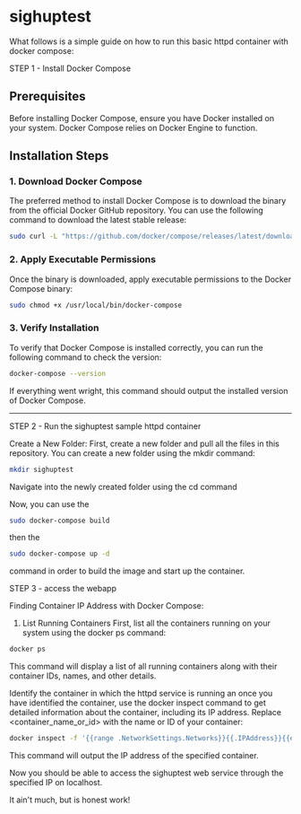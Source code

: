 # sighuptest

What follows is a simple guide on how to run this basic httpd container with docker compose:

STEP 1 - Install Docker Compose

## Prerequisites

Before installing Docker Compose, ensure you have Docker installed on your system. Docker Compose relies on Docker Engine to function.

## Installation Steps

### 1. Download Docker Compose

The preferred method to install Docker Compose is to download the binary from the official Docker GitHub repository. You can use the following command to download the latest stable release:

```bash
sudo curl -L "https://github.com/docker/compose/releases/latest/download/docker-compose-$(uname -s)-$(uname -m)" -o /usr/local/bin/docker-compose
```

### 2. Apply Executable Permissions

Once the binary is downloaded, apply executable permissions to the Docker Compose binary:

```bash
sudo chmod +x /usr/local/bin/docker-compose
```

### 3. Verify Installation

To verify that Docker Compose is installed correctly, you can run the following command to check the version:

```bash
docker-compose --version
```

If everything went wright, this command should output the installed version of Docker Compose.

---

STEP 2 - Run the sighuptest sample httpd container

Create a New Folder:
First, create a new folder and pull all the files in this repository. You can create a new folder using the mkdir command:

```bash
mkdir sighuptest
```

Navigate into the newly created folder using the cd command

Now, you can use the 
```bash
sudo docker-compose build
```
then the
```bash
sudo docker-compose up -d
```
command in order to build the image and start up the container.

STEP 3 - access the webapp

Finding Container IP Address with Docker Compose:

1. List Running Containers
First, list all the containers running on your system using the docker ps command:

```bash
docker ps
```
This command will display a list of all running containers along with their container IDs, names, and other details.

Identify the container in which the httpd service is running an once you have identified the container, use the docker inspect command to get detailed information about the container, including its IP address. Replace <container_name_or_id> with the name or ID of your container:

```bash
docker inspect -f '{{range .NetworkSettings.Networks}}{{.IPAddress}}{{end}}' <container_name_or_id>
```
This command will output the IP address of the specified container.

Now you should be able to access the sighuptest web service through the specified IP on localhost.

It ain't much, but is honest work!
